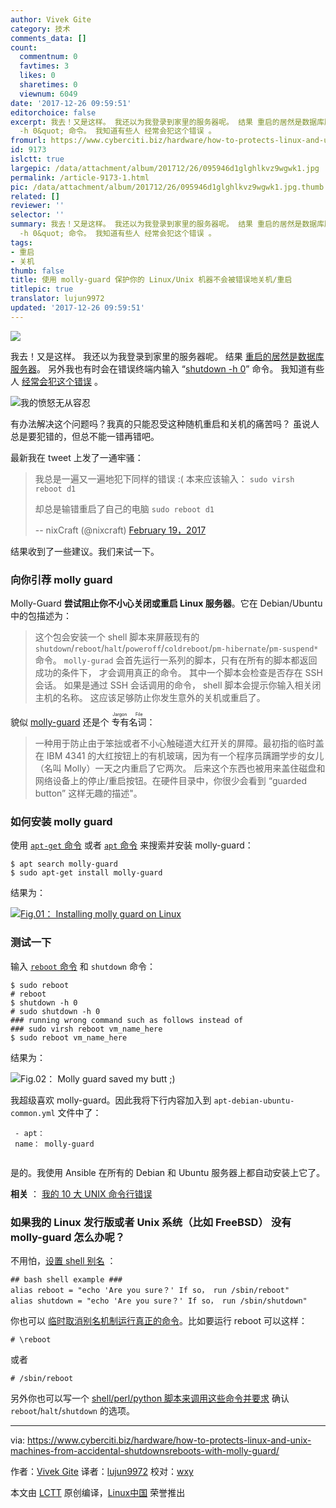 ```yaml
---
author: Vivek Gite
category: 技术
comments_data: []
count:
  commentnum: 0
  favtimes: 3
  likes: 0
  sharetimes: 0
  viewnum: 6049
date: '2017-12-26 09:59:51'
editorchoice: false
excerpt: 我去！又是这样。 我还以为我登录到家里的服务器呢。 结果 重启的居然是数据库服务器。 另外我也有时会在错误终端内输入 &quot;shutdown
  -h 0&quot; 命令。 我知道有些人 经常会犯这个错误 。
fromurl: https://www.cyberciti.biz/hardware/how-to-protects-linux-and-unix-machines-from-accidental-shutdownsreboots-with-molly-guard/
id: 9173
islctt: true
largepic: /data/attachment/album/201712/26/095946d1glghlkvz9wgwk1.jpg
permalink: /article-9173-1.html
pic: /data/attachment/album/201712/26/095946d1glghlkvz9wgwk1.jpg.thumb.jpg
related: []
reviewer: ''
selector: ''
summary: 我去！又是这样。 我还以为我登录到家里的服务器呢。 结果 重启的居然是数据库服务器。 另外我也有时会在错误终端内输入 &quot;shutdown
  -h 0&quot; 命令。 我知道有些人 经常会犯这个错误 。
tags:
- 重启
- 关机
thumb: false
title: 使用 molly-guard 保护你的 Linux/Unix 机器不会被错误地关机/重启
titlepic: true
translator: lujun9972
updated: '2017-12-26 09:59:51'
---
```


![](/data/attachment/album/201712/26/095946d1glghlkvz9wgwk1.jpg)


我去！又是这样。 我还以为我登录到家里的服务器呢。 结果 [重启的居然是数据库服务器](https://www.cyberciti.biz/faq/howto-reboot-linux/)。 另外我也有时会在错误终端内输入 “[shutdown -h 0](https://www.cyberciti.biz/faq/shutdown-linux-server/)” 命令。 我知道有些人 [经常会犯这个错误](https://www.cyberciti.biz/tips/my-10-unix-command-line-mistakes.html "My 10 UNIX Command Line Mistakes") 。


![我的愤怒无从容忍](/data/attachment/album/201712/26/095954dfssjjnsyy6b66ib.gif)


有办法解决这个问题吗？我真的只能忍受这种随机重启和关机的痛苦吗？ 虽说人总是要犯错的，但总不能一错再错吧。


最新我在 tweet 上发了一通牢骚：



> 
> 我总是一遍又一遍地犯下同样的错误 :( 本来应该输入： `sudo virsh reboot d1`
> 
> 
> 却总是输错重启了自己的电脑 `sudo reboot d1`
> 
> 
> -- nixCraft (@nixcraft) [February 19，2017](https://twitter.com/nixcraft/status/833320792880320513)
> 
> 
> 


结果收到了一些建议。我们来试一下。


### 向你引荐 molly guard


Molly-Guard **尝试阻止你不小心关闭或重启 Linux 服务器**。它在 Debian/Ubuntu 中的包描述为：



> 
> 这个包会安装一个 shell 脚本来屏蔽现有的 `shutdown`/`reboot`/`halt`/`poweroff`/`coldreboot`/`pm-hibernate`/`pm-suspend*` 命令。 `molly-gurad` 会首先运行一系列的脚本，只有在所有的脚本都返回成功的条件下， 才会调用真正的命令。 其中一个脚本会检查是否存在 SSH 会话。 如果是通过 SSH 会话调用的命令， shell 脚本会提示你输入相关闭主机的名称。 这应该足够防止你发生意外的关机或重启了。
> 
> 
> 


貌似 [molly-guard](http://catb.org/%7Eesr/jargon/html/M/molly-guard.html) 还是个<ruby> 专有名词 <rt>  Jargon File </rt></ruby>：



> 
> 一种用于防止由于笨拙或者不小心触碰道大红开关的屏障。最初指的临时盖在 IBM 4341 的大红按钮上的有机玻璃，因为有一个程序员蹒跚学步的女儿（名叫 Molly）一天之内重启了它两次。 后来这个东西也被用来盖住磁盘和网络设备上的停止/重启按钮。在硬件目录中，你很少会看到 “guarded button” 这样无趣的描述"。
> 
> 
> 


### 如何安装 molly guard


使用 [`apt-get` 命令](//www.cyberciti.biz/tips/linux-debian-package-management-cheat-sheet.html "See Linux/Unix apt-get command examples for more info") 或者 [`apt` 命令](//www.cyberciti.biz/faq/ubuntu-lts-debian-linux-apt-command-examples/ "See Linux/Unix apt command examples for more info") 来搜索并安装 molly-guard：



```
$ apt search molly-guard
$ sudo apt-get install molly-guard

```

结果为：


[![Fig.01： Installing molly guard on Linux](/data/attachment/album/201712/26/095956a733kb27xqk72jjb.jpg)](https://www.cyberciti.biz/hardware/how-to-protects-linux-and-unix-machines-from-accidental-shutdownsreboots-with-molly-guard/attachment/install-molly-guard-on-linux/)


### 测试一下


输入 [`reboot` 命令](https://www.cyberciti.biz/faq/linux-reboot-command/ "See Linux/Unix reboot command examples for more info")  和 `shutdown` 命令：



```
$ sudo reboot
# reboot
$ shutdown -h 0
# sudo shutdown -h 0
### running wrong command such as follows instead of
### sudo virsh reboot vm_name_here
$ sudo reboot vm_name_here

```

结果为：


![Fig.02： Molly guard saved my butt ;\)](/data/attachment/album/201712/26/095956px7zhbqxyswwwhdr.jpg)


我超级喜欢 molly-guard。因此我将下行内容加入到 `apt-debian-ubuntu-common.yml` 文件中了：



```
 - apt：
 name： molly-guard


```

是的。我使用 Ansible 在所有的 Debian 和 Ubuntu 服务器上都自动安装上它了。


**相关** ： [我的 10 大 UNIX 命令行错误](https://www.cyberciti.biz/tips/my-10-unix-command-line-mistakes.html)


### 如果我的 Linux 发行版或者 Unix 系统（比如 FreeBSD） 没有 molly-guard 怎么办呢？


不用怕，[设置 shell 别名](https://www.cyberciti.biz/tips/bash-aliases-mac-centos-linux-unix.html) ：



```
## bash shell example ###
alias reboot = "echo 'Are you sure？' If so， run /sbin/reboot"
alias shutdown = "echo 'Are you sure？' If so， run /sbin/shutdown"

```

你也可以 [临时取消别名机制运行真正的命令](https://www.cyberciti.biz/faq/bash-shell-temporarily-disable-an-alias/)。比如要运行 reboot 可以这样：



```
# \reboot

```

或者



```
# /sbin/reboot

```

另外你也可以写一个 [shell/perl/python 脚本来调用这些命令并要求](https://github.com/kjetilho/clumsy_protect) 确认 `reboot`/`halt`/`shutdown` 的选项。




---


via: <https://www.cyberciti.biz/hardware/how-to-protects-linux-and-unix-machines-from-accidental-shutdownsreboots-with-molly-guard/>


作者：[Vivek Gite](https://www.cyberciti.biz) 译者：[lujun9972](https://github.com/lujun9972) 校对：[wxy](https://github.com/wxy)


本文由 [LCTT](https://github.com/LCTT/TranslateProject) 原创编译，[Linux中国](https://linux.cn/) 荣誉推出